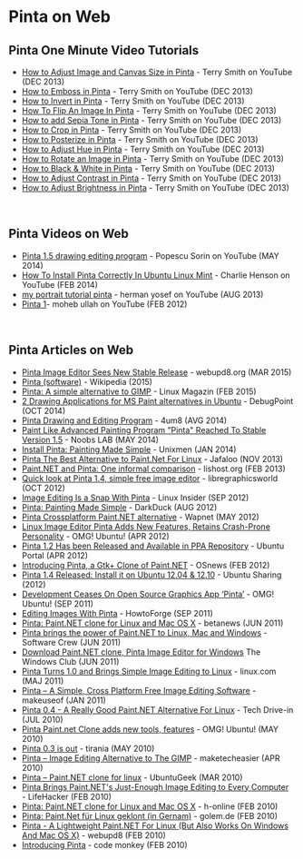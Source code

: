# Pinta on Web

## Pinta One Minute Video Tutorials
- [How to Adjust Image and Canvas Size in Pinta][33] - Terry Smith on YouTube (DEC 2013)
- [How to Emboss in Pinta][39] - Terry Smith on YouTube (DEC 2013)
- [How to Invert in Pinta][40] - Terry Smith on YouTube (DEC 2013) 
- [How To Flip An Image In Pinta][35] - Terry Smith on YouTube (DEC 2013)
- [How to add Sepia Tone in Pinta][38] - Terry Smith on YouTube (DEC 2013)
- [How to Crop in Pinta][37] - Terry Smith on YouTube (DEC 2013)
- [How to Posterize in Pinta][42] - Terry Smith on YouTube (DEC 2013) 
- [How to Adjust Hue in Pinta][43] - Terry Smith on YouTube (DEC 2013) 
- [How to Rotate an Image in Pinta][34] - Terry Smith on YouTube (DEC 2013)
- [How to Black & White in Pinta][41] - Terry Smith on YouTube (DEC 2013) 
- [How to Adjust Contrast in Pinta][46] - Terry Smith on YouTube (DEC 2013) 
- [How to Adjust Brightness in Pinta][47] - Terry Smith on YouTube (DEC 2013) 
<br />

## Pinta Videos on Web
- [Pinta 1.5 drawing editing program][32] - Popescu Sorin on YouTube (MAY 2014)
- [How To Install Pinta Correctly In Ubuntu Linux Mint][45] - Charlie Henson on YouTube (FEB 2014)
- [my portrait tutorial pinta][36] - herman yosef on YouTube (AUG 2013)
- [Pinta 1][44]- moheb ullah on YouTube (FEB 2012)
<br />

## Pinta Articles on Web

- [Pinta Image Editor Sees New Stable Release][48] - webupd8.org (MAR 2015)
- [Pinta (software)][4] - Wikipedia (2015)
- [Pinta: A simple alternative to GIMP][22] - Linux Magazin (FEB 2015)
- [2 Drawing Applications for MS Paint alternatives in Ubuntu][15] - DebugPoint (OCT 2014)
- [Pinta Drawing and Editing Program][29] - 4um8 (AVG 2014)
- [Paint Like Advanced Painting Program "Pinta" Reached To Stable Version 1.5][9] - Noobs LAB (MAY 2014)
- [Install Pinta: Painting Made Simple][11] - Unixmen (JAN 2014)
- [Pinta The Best Alternative to Paint.Net For Linux][28] - Jafaloo (NOV 2013)
- [Paint.NET and Pinta: One informal comparison][6] - lishost.org (FEB 2013)
- [Quick look at Pinta 1.4, simple free image editor][16] - libregraphicsworld (OCT 2012)
- [Image Editing Is a Snap With Pinta][1] - Linux Insider (SEP 2012)
- [Pinta: Painting Made Simple][14] - DarkDuck (AUG 2012)
- [Pinta Crossplatform Paint.NET alternative][31] - Wapnet (MAY 2012)
- [Linux Image Editor Pinta Adds New Features, Retains Crash-Prone Personality][2] - OMG! Ubuntu! (APR 2012)
- [Pinta 1.2 Has been Released and Available in PPA Repository][30] - Ubuntu Portal (APR 2012)
- [Introducing Pinta, a Gtk+ Clone of Paint.NET][18] - OSnews (FEB 2012)
- [Pinta 1.4 Released: Install it on Ubuntu 12.04 & 12.10][27] - Ubuntu Sharing (2012)
- [Development Ceases On Open Source Graphics App ‘Pinta’][3] - OMG! Ubuntu! (SEP 2011)
- [Editing Images With Pinta][16] - HowtoForge (SEP 2011)
- [Pinta: Paint.NET clone for Linux and Mac OS X][10] - betanews (JUN 2011)
- [Pinta brings the power of Paint.NET to Linux, Mac and Windows][20] - Software Crew  (JUN 2011)
- [Download Paint.NET clone, Pinta Image Editor for Windows][13] The Windows Club (JUN 2011)
- [Pinta Turns 1.0 and Brings Simple Image Editing to Linux][17] - linux.com (MAJ 2011)
- [Pinta – A Simple, Cross Platform Free Image Editing Software][21] - makeuseof (JAN 2011)
- [Pinta 0.4 - A Really Good Paint.NET Alternative For Linux][25] - Tech Drive-in (JUL 2010)
- [Pinta Paint.net Clone adds new tools, features][7] - OMG! Ubuntu! (MAY 2010)
- [Pinta 0.3 is out][26] - tirania (MAY 2010)
- [Pinta – Image Editing Alternative to The GIMP][24] - maketecheasier (APR 2010)
- [Pinta – Paint.NET clone for linux][8] - UbuntuGeek (MAR 2010)
- [Pinta Brings Paint.NET's Just-Enough Image Editing to Every Computer][5] - LifeHacker (FEB 2010)
- [Pinta: Paint.NET clone for Linux and Mac OS X][12] - h-online (FEB 2010)
- [Pinta: Paint.Net für Linux geklont (in Gernam)][19] - golem.de (FEB 2010)
- [Pinta - A Lightweight Paint.NET For Linux (But Also Works On Windows And Mac OS X)][23] - webupd8 (FEB 2010)
- [Introducing Pinta][25] - code monkey (FEB 2010)

[1]: http://www.linuxinsider.com/story/75531.html
[2]: http://www.omgubuntu.co.uk/2012/04/linux-image-editor-pinta-adds-new-features-retains-crash-prone-personality/
[3]: http://www.omgubuntu.co.uk/2011/09/development-ceases-open-source-graphics-app-pinta/
[4]: https://en.wikipedia.org/wiki/Pinta_%28software%29
[5]: http://lifehacker.com/5467593/pinta-brings-paintnets-just-enough-image-editing-to-every-computer
[6]: http://walt.lishost.org/2013/02/paint-net-and-pinta-one-informal-comparison/
[7]: http://www.omgubuntu.co.uk/2010/05/pinta-paint-net-clone-adds-new-tools-features
[8]: http://www.ubuntugeek.com/pinta-paint-net-clone-for-linux.html
[9]: http://www.noobslab.com/2014/05/paint-like-advanced-paining-program.html
[10]: http://betanews.com/2011/06/06/pinta-paint-net-clone-for-linux-and-mac-os-x/
[11]: http://www.unixmen.com/install-pinta-painting-made-simple/
[12]: http://www.h-online.com/open/news/item/Pinta-Paint-NET-clone-for-Linux-and-Mac-OS-X-925993.html
[13]: http://www.thewindowsclub.com/download-paint-net-clone-pinta-for-windows-mac-and-linux
[14]: http://linuxblog.darkduck.com/2012/08/pinta-painting-made-simple.html
[15]: http://www.debugpoint.com/2014/10/2-drawing-applications-for-ms-paint-alternatives-in-ubuntu/
[16]: http://libregraphicsworld.org/blog/entry/quick-look-at-pinta-1.4-simple-free-image-editor
[17]: http://www.linux.com/learn/tutorials/444154:pinta-turns-10-and-brings-simple-image-editing-to-linux
[18]: http://www.osnews.com/story/22843/Introducing_Pinta_a_Gtk_Clone_of_Paint_NET
[19]: http://www.golem.de/1002/73018.html
[20]: http://www.softwarecrew.com/2011/06/pinta-brings-the-power-of-paint-net-to-linux-mac-and-windows/
[21]: http://www.makeuseof.com/tag/pinta-simple-cross-platform-image-editing-program/
[22]: http://www.linux-magazine.com/Issues/2015/171/Pinta-Image-Processor
[23]: http://www.webupd8.org/2010/02/pinta-lightweight-paintnet-for-linux.html
[24]: http://www.maketecheasier.com/pinta-image-editing-alternative-to-the-gimp/
[25]: http://www.techdrivein.com/2010/07/pinta-04-really-good-paintnet.html
[26]: http://tirania.org/blog/archive/2010/May-03-1.html
[27]: http://ubuntuguide.net/pinta-1-4-released-install-it-on-ubuntu-12-04-12-10
[28]: http://www.jafaloo.com/pinta-the-best-alternative-to-paint-net-for-linux/
[29]: http://www.4um8.com/free-graphics-software/pinta-drawing-and-editing-program/
[30]: http://ubuntuportal.com/2012/04/pinta-1-2-has-been-released-and-available-in-ppa-repository.html
[31]: http://blog.wapnet.nl/2012/05/pinta-crossplatform-paint-net-alternative/
[32]: https://www.youtube.com/watch?v=UzXwoGxGzhI
[33]: https://www.youtube.com/watch?v=AV5LHy88N14&list=PLfCLIjbacRcqZdsl3agbFN6gDdJp1mgod
[34]: https://www.youtube.com/watch?v=ZE_CSI4kEds
[35]: https://www.youtube.com/watch?v=eJxCusIPTRc
[36]: https://www.youtube.com/watch?v=LPJ4PVoApq0
[37]: https://www.youtube.com/watch?v=QMLaGFB3DsA
[38]: https://www.youtube.com/watch?v=spm-oIngot0
[39]: https://www.youtube.com/watch?v=JhnV4v5StnQ
[40]: https://www.youtube.com/watch?v=wqvcAuJWV_Y
[41]: https://www.youtube.com/watch?v=40QDRXEoYKo
[42]: https://www.youtube.com/watch?v=Bj_XFfDWiYM
[43]: https://www.youtube.com/watch?v=m9WkOLg-vjA
[44]: https://www.youtube.com/watch?v=m9WkOLg-vjA
[45]: https://www.youtube.com/watch?v=zhfiJOIbJMQ
[46]: https://www.youtube.com/watch?v=TDcwAh2tcnA
[47]: https://www.youtube.com/watch?v=z4on0o666ng
[48]: http://www.webupd8.org/2015/03/pinta-image-editor-sees-new-stable.html